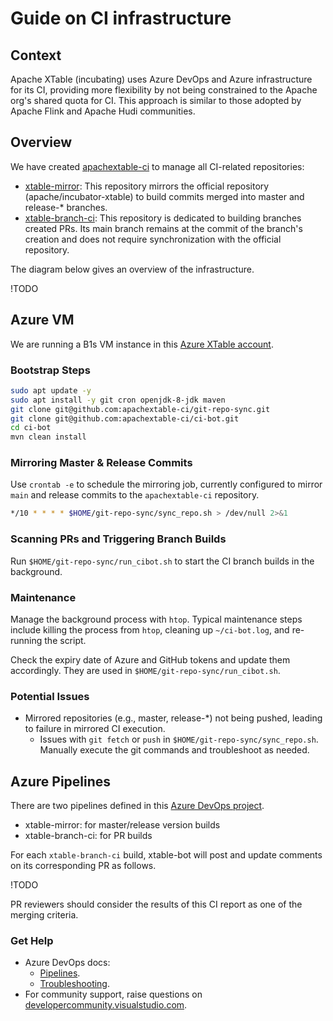 # Guide on CI infrastructure

## Context

Apache XTable (incubating) uses Azure DevOps and Azure infrastructure for its CI, providing more flexibility by not being constrained to the Apache org's shared quota for CI.
This approach is similar to those adopted by Apache Flink and Apache Hudi communities.

## Overview

We have created [apachextable-ci](https://github.com/apachextable-ci) to manage all CI-related repositories:

- [xtable-mirror](https://github.com/apachextable-ci/xtable-mirror): This repository mirrors the official repository (apache/incubator-xtable) to build commits merged into master and release-* branches.
- [xtable-branch-ci](https://github.com/apachextable-ci/xtable-branch-ci): This repository is dedicated to building branches created PRs. Its main branch remains at the commit of the branch's creation and does not require synchronization with the official repository.

The diagram below gives an overview of the infrastructure.

!TODO

## Azure VM

We are running a B1s VM instance in this [Azure XTable account]().

### Bootstrap Steps

```sh
sudo apt update -y
sudo apt install -y git cron openjdk-8-jdk maven
git clone git@github.com:apachextable-ci/git-repo-sync.git
git clone git@github.com:apachextable-ci/ci-bot.git
cd ci-bot
mvn clean install
```

### Mirroring Master & Release Commits

Use `crontab -e` to schedule the mirroring job, currently configured to mirror `main` and release commits to the `apachextable-ci` repository.

```sh
*/10 * * * * $HOME/git-repo-sync/sync_repo.sh > /dev/null 2>&1
```

### Scanning PRs and Triggering Branch Builds

Run `$HOME/git-repo-sync/run_cibot.sh` to start the CI branch builds in the background.

### Maintenance

Manage the background process with `htop`.
Typical maintenance steps include killing the process from `htop`, cleaning up `~/ci-bot.log`, and re-running the script.

Check the expiry date of Azure and GitHub tokens and update them accordingly. They are used in `$HOME/git-repo-sync/run_cibot.sh`.

### Potential Issues

- Mirrored repositories (e.g., master, release-*) not being pushed, leading to failure in mirrored CI execution.
  - Issues with `git fetch` or `push` in `$HOME/git-repo-sync/sync_repo.sh`. Manually execute the git commands and troubleshoot as needed.

## Azure Pipelines

There are two pipelines defined in this [Azure DevOps project](https://dev.azure.com/apache-xtable-ci-org/apache-xtable-ci).

- xtable-mirror: for master/release version builds
- xtable-branch-ci: for PR builds

For each `xtable-branch-ci` build, xtable-bot will post and update comments on its corresponding PR as follows.

!TODO

PR reviewers should consider the results of this CI report as one of the merging criteria.

### Get Help

- Azure DevOps docs:
  - [Pipelines](https://docs.microsoft.com/en-us/azure/devops/pipelines/?view=azure-devops).
  - [Troubleshooting](https://docs.microsoft.com/en-us/azure/devops/pipelines/troubleshooting/troubleshooting?view=azure-devops).
- For community support, raise questions on [developercommunity.visualstudio.com](https://developercommunity.visualstudio.com/).

